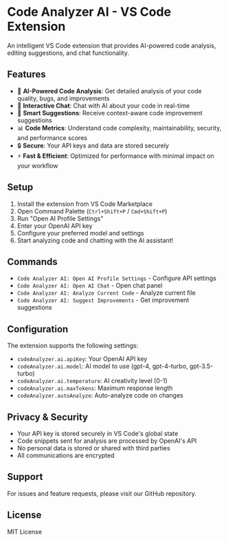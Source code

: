 # Code Analyzer AI - VS Code Extension

An intelligent VS Code extension that provides AI-powered code analysis, editing suggestions, and chat functionality.

## Features

- 🤖 **AI-Powered Code Analysis**: Get detailed analysis of your code quality, bugs, and improvements
- 💬 **Interactive Chat**: Chat with AI about your code in real-time
- 🔧 **Smart Suggestions**: Receive context-aware code improvement suggestions
- 📊 **Code Metrics**: Understand code complexity, maintainability, security, and performance scores
- 🔒 **Secure**: Your API keys and data are stored securely
- ⚡ **Fast & Efficient**: Optimized for performance with minimal impact on your workflow

## Setup

1. Install the extension from VS Code Marketplace
2. Open Command Palette (`Ctrl+Shift+P` / `Cmd+Shift+P`)
3. Run "Open AI Profile Settings"
4. Enter your OpenAI API key
5. Configure your preferred model and settings
6. Start analyzing code and chatting with the AI assistant!

## Commands

- `Code Analyzer AI: Open AI Profile Settings` - Configure API settings
- `Code Analyzer AI: Open AI Chat` - Open chat panel
- `Code Analyzer AI: Analyze Current Code` - Analyze current file
- `Code Analyzer AI: Suggest Improvements` - Get improvement suggestions

## Configuration

The extension supports the following settings:

- `codeAnalyzer.ai.apiKey`: Your OpenAI API key
- `codeAnalyzer.ai.model`: AI model to use (gpt-4, gpt-4-turbo, gpt-3.5-turbo)
- `codeAnalyzer.ai.temperature`: AI creativity level (0-1)
- `codeAnalyzer.ai.maxTokens`: Maximum response length
- `codeAnalyzer.autoAnalyze`: Auto-analyze code on changes

## Privacy & Security

- Your API key is stored securely in VS Code's global state
- Code snippets sent for analysis are processed by OpenAI's API
- No personal data is stored or shared with third parties
- All communications are encrypted

## Support

For issues and feature requests, please visit our GitHub repository.

## License

MIT License